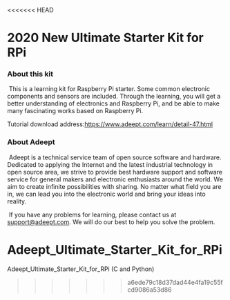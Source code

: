 <<<<<<< HEAD
# 2020 New Ultimate Starter Kit for RPi

### About this kit

​	This is a learning kit for Raspberry Pi starter. Some common electronic components and sensors are included. Through the learning, you will get a better understanding of electronics and Raspberry Pi, and be able to make many fascinating works based on Raspberry Pi.

Tutorial download address:https://www.adeept.com/learn/detail-47.html

### About Adeept

​	Adeept is a technical service team of open source software and hardware. Dedicated to applying the Internet and the latest industrial technology in open source area, we strive to provide best hardware support and software service for general makers and electronic enthusiasts around the world. We aim to create infinite possibilities with sharing. No matter what field you are in, we can lead you into the electronic world and bring your ideas into reality.

​	If you have any problems for learning, please contact us at [support@adeept.com](support@adeept.com). We will do our best to help you solve the problem.

# Adeept_Ultimate_Starter_Kit_for_RPi
Adeept_Ultimate_Starter_Kit_for_RPi (C and Python)
>>>>>>> a6ede79c18d37dad44e4fa19c55fcd9086a53d86
